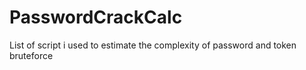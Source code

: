 # PasswordCrackCalc
List of script i used to estimate the complexity of password and token bruteforce
